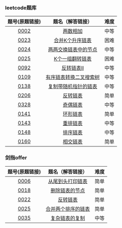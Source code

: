 ### leetcode题库

题号(原题链接) | 题名（解答链接） | 难度
:-: | :-: | :-:
[0002](https://leetcode-cn.com/problems/add-two-numbers/description/) | [两数相加](https://github.com/cocowh/algorithm/blob/master/medium/2.%E4%B8%A4%E6%95%B0%E7%9B%B8%E5%8A%A0.go) | 中等
[0023](https://leetcode-cn.com/problems/merge-k-sorted-lists/) | [合并K个升序链表](https://github.com/cocowh/algorithm/blob/master/hard/23.合并k个升序链表.go) | 困难
[0024](https://leetcode-cn.com/problems/swap-nodes-in-pairs/) | [两两交换链表中的节点](https://github.com/cocowh/algorithm/blob/master/medium/24.两两交换链表中的节点.go) | 中等
[0025](https://leetcode-cn.com/problems/reverse-nodes-in-k-group/) | [K个一组翻转链表](https://github.com/cocowh/algorithm/blob/master/hard/25.k-个一组翻转链表.go) | 困难
[0092](https://leetcode-cn.com/problems/reverse-linked-list-ii/) | [反转链表II](https://github.com/cocowh/algorithm/blob/master/medium/92.反转链表-ii.go) | 中等
[0109](https://leetcode-cn.com/problems/convert-sorted-list-to-binary-search-tree/description/) | [有序链表转换二叉搜索树](https://github.com/cocowh/algorithm/blob/master/medium/109.有序链表转换二叉搜索树.go) | 中等
[0138](https://leetcode-cn.com/problems/copy-list-with-random-pointer/) | [复制带随机指针的链表](https://github.com/cocowh/algorithm/blob/master/medium/138.复制带随机指针的链表.go) | 中等
[0206](https://leetcode-cn.com/problems/reverse-linked-list/) | [反转链表](https://github.com/cocowh/algorithm/blob/master/easy/206.反转链表.go) | 简单
[0328](https://leetcode-cn.com/problems/odd-even-linked-list/) | [奇偶链表](https://github.com/cocowh/algorithm/blob/master/medium/328.奇偶链表.go) | 中等
[0141](https://leetcode-cn.com/problems/linked-list-cycle/description/) | [环形链表](https://github.com/cocowh/algorithm/blob/master/easy/141.环形链表.go) | 简单
[0143](https://leetcode-cn.com/problems/reorder-list/) | [重排链表](https://github.com/cocowh/algorithm/blob/master/medium/141.重排链表.go) | 中等
[0148](https://leetcode-cn.com/problems/sort-list/) | [排序链表](https://github.com/cocowh/algorithm/blob/master/medium/148.排序链表.go) | 中等
[0160](https://leetcode-cn.com/problems/intersection-of-two-linked-lists/) | [相交链表](https://github.com/cocowh/algorithm/blob/master/easy/160.相交链表.go) | 简单

### 剑指offer

题号(原题链接) | 题名（解答链接） | 难度
:-: | :-: | :-:
[0006](https://leetcode-cn.com/problems/cong-wei-dao-tou-da-yin-lian-biao-lcof/) | [从尾到头打印链表](https://github.com/cocowh/algorithm/blob/master/easy/offer.6.从尾到头打印链表.go) | 简单
[0018](https://leetcode-cn.com/problems/shan-chu-lian-biao-de-jie-dian-lcof/) | [删除链表的节点](https://github.com/cocowh/algorithm/blob/master/easy/offer.18.删除链表的节点.go) | 简单
[0022](https://leetcode-cn.com/problems/fan-zhuan-lian-biao-lcof/) | [反转链表](https://github.com/cocowh/algorithm/blob/master/easy/offer.18.反转链表.go) | 简单
[0025](https://leetcode-cn.com/problems/he-bing-liang-ge-pai-xu-de-lian-biao-lcof/) | [合并两个排序的链表](https://github.com/cocowh/algorithm/blob/master/easy/offer.25.合并两个排序的链表.go) | 简单
[0035](https://leetcode-cn.com/problems/fu-za-lian-biao-de-fu-zhi-lcof/) | [复杂链表的复制](https://github.com/cocowh/algorithm/blob/master/medium/138.复制带随机指针的链表.go) | 中等